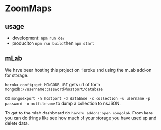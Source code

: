 # ZoomMaps

## usage
- development: `npm run dev`
- produciton `npm run build` then `npm start`

## mLab
We have been hosting this project on Heroku and using the mLab add-on for storage.

`heroku config:get MONGODB_URI` gets url of form `mongodb://username:password@hostport/database`

do `mongoexport -h hostport -d database -c collection -u username -p password -o outfilename` to dump a collection to nsJSON.


To get to the mlab dashboard do `heroku addons:open mongolab`. From here you can do things like see how much of your storage you have used up and delete data.
